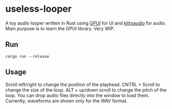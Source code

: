 # useless-looper
A toy audio looper written in Rust using [GPUI](https://github.com/zed-industries/zed/tree/main/crates/gpui) for UI and [kittyaudio](https://github.com/zeozeozeo/kittyaudio) for audio. Main purpose is to learn the GPUI library. Very WIP.

## Run
```
cargo run --release
```
## Usage
Scroll left/right to change the position of the playhead.
CNTRL + Scroll to change the size of the loop.
ALT + up/down scroll to change the pitch of the loop.
You can drop audio files directly into the window to load them.
Currently, waveforms are shown only for the WAV format.
